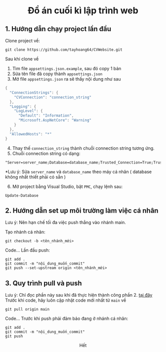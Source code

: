 
<h1 align="center">Đồ án cuối kì lập trình web</h1>

## 1. Hướng dẫn chạy project lần đầu
Clone project về:

    git clone https://github.com/tayhoang64/CVWebsite.git

Sau khi clone về 
1. Tìm file `appsettings.json.example`, sau đó copy 1 bản
2. Sửa tên file đã copy thành `appsettings.json`
3. Mở file `appsettings.json` ra sẽ thấy nội dung như sau

```c#
{
  "ConnectionStrings": {
    "CVConnection": "connection_string"
  },
  "Logging": {
    "LogLevel": {
      "Default": "Information",
      "Microsoft.AspNetCore": "Warning"
    }
  },
  "AllowedHosts": "*"
}
```
4. Thay thế `connection_string` thành chuỗi connection string tương ứng.
5. Chuỗi connection string có dạng:
```
"Server=server_name;Database=database_name;Trusted_Connection=True;TrustServerCertificate=True;"
```
*Lưu ý: Sửa `server_name` và `database_name` theo máy cá nhân ( database không nhất thiết phải có sẵn )

6. Mở project bằng Visual Studio, bật `PMC`, chạy lệnh sau:

```
Update-Database
``` 


## 2. Hướng dẫn set up môi trường làm việc cá nhân
Lưu ý: Nên hạn chế tối đa việc push thẳng vào nhánh main. 

Tạo nhánh cá nhân:

    git checkout -b <tên_nhánh_mới>
     
 Code...
 Lần đầu push:
 
    git add .
    git commit -m "nội_dung_muốn_commit"
    git push --set-upstream origin <tên_nhánh_mới>

## 3. Quy trình pull và push
Lưu ý: Chỉ đọc phần này sau khi đã thực hiện thành công phần 2. [tại đây](https://github.com/MoldBreaker/WinformFinal#2-h%C6%B0%E1%BB%9Bng-d%E1%BA%ABn-set-up-m%C3%B4i-tr%C6%B0%E1%BB%9Dng-l%C3%A0m-vi%E1%BB%87c-c%C3%A1-nh%C3%A2n)
<br>
Trước khi code, hãy luôn cập nhật code mới nhất từ `main` về

    git pull origin main
    
  Code...
  Trước khi push phải đảm bảo đang ở nhánh cá nhân:
  
    git add .
    git commit -m "nội_dung_muốn_commit"
    git push


<p align="center">Hết</p>

 



 

  
